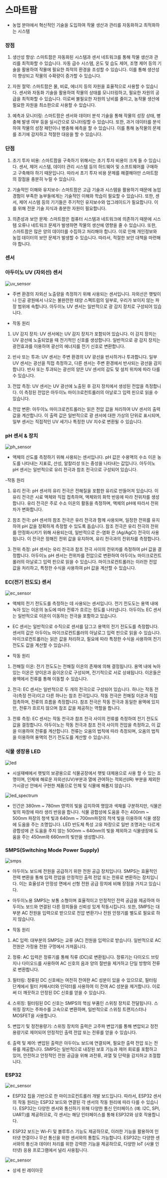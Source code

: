 # 스마트팜
- 농업 분야에서 혁신적인 기술을 도입하여 작물 생산과 관리를 자동화하고 최적화하는 시스템
  
### 장점
1. 생산성 향상: 스마트팜은 자동화된 시스템과 센서 네트워크를 통해 작물 생산과 관리를 최적화할 수 있습니다. 자동 급수 시스템, 온도 및 습도 제어, 조명 제어 등의 기술을 활용하여 작물에 필요한 최적의 환경을 조성할 수 있습니다. 이를 통해 생산성이 향상되고 작물의 수확량이 증가할 수 있습니다.

2. 자원 절약: 스마트팜은 물, 비료, 에너지 등의 자원을 효율적으로 사용할 수 있습니다. 센서와 자동화 기술을 활용하여 작물의 상태를 모니터링하고, 필요한 자원의 공급을 최적화할 수 있습니다. 이로써 불필요한 자원의 낭비를 줄이고, 농작물 생산에 필요한 자원을 최소한으로 사용할 수 있습니다.

3. 예측과 모니터링: 스마트팜은 센서와 데이터 분석 기술을 통해 작물의 성장 상태, 병충해 발생 여부 등을 실시간으로 모니터링할 수 있습니다. 또한, 과거 데이터를 분석하여 작물의 성장 패턴이나 병충해 예측을 할 수 있습니다. 이를 통해 농작물의 문제를 조기에 감지하고 적절한 대응을 할 수 있습니다.

### 단점
1. 초기 투자 비용: 스마트팜을 구축하기 위해서는 초기 투자 비용이 크게 들 수 있습니다. 센서, 제어 시스템, 데이터 관리 시스템 등의 하드웨어 및 소프트웨어를 구매하고 구축해야 하기 때문입니다. 따라서 초기 투자 비용 문제를 해결해야만 스마트팜의 장점을 충분히 누릴 수 있습니다.

2. 기술적인 이해와 유지보수: 스마트팜은 고급 기술과 시스템을 활용하기 때문에 농업 경험이 부족한 농부들에게는 기술적인 이해와 학습이 필요할 수 있습니다. 또한, 센서, 제어 시스템 등의 기기들은 주기적인 유지보수와 업그레이드가 필요합니다. 이를 위해 전문 기술 지식과 충분한 자원이 필요합니다.

3. 의존성과 보안 문제: 스마트팜은 컴퓨터 시스템과 네트워크에 의존하기 때문에 시스템 오류나 네트워크 문제가 발생하면 작물의 생산에 영향을 줄 수 있습니다. 또한, 스마트팜은 많은 양의 데이터를 수집하고 처리해야 합니다. 이로 인해 개인정보와 농업 데이터의 보안 문제가 발생할 수 있습니다. 따라서, 적절한 보안 대책을 마련해야 합니다.

### 센서
<h3>아두이노 UV (자외선) 센서</h3>

![uv_sensor](https://github.com/Seasoning3/SmartFarm/blob/main/img/uv_sensor.jpg)

- 주변 환경의 자외선 노출량을 측정하기 위해 사용되는 센서입니다. 자외선은 햇빛이나 인공 광원에서 나오는 불완전한 태양 스펙트럼의 일부로, 우리가 보이지 않는 파장 범위에 속합니다. 아두이노 UV 센서는 일반적으로 광 감지 장치로 구성되어 있습니다.

- 작동 원리
1. UV 감지 장치: UV 센서에는 UV 감지 장치가 포함되어 있습니다. 이 감지 장치는 UV 광선에 노출되었을 때 전기적인 신호를 생성합니다. 일반적으로 광 감지 장치는 광전효과를 이용하여 광선의 에너지를 전기 신호로 변환합니다.

2. 반사 또는 투과: UV 센서는 주변 환경의 UV 광선을 반사하거나 투과합니다. 일부 UV 센서는 광선을 직접 측정하고, 다른 센서는 주변 환경에서 반사되는 광선을 감지합니다. 반사 또는 투과되는 광선의 양은 UV 센서의 감도 및 설치 위치에 따라 다를 수 있습니다.

3. 전압 측정: UV 센서는 UV 광선에 노출된 후 감지 장치에서 생성된 전압을 측정합니다. 이 측정된 전압은 아두이노 마이크로컨트롤러의 아날로그 입력 핀으로 읽을 수 있습니다.

4. 전압 변환: 아두이노 마이크로컨트롤러는 읽은 전압 값을 처리하여 UV 센서의 출력 값을 계산합니다. 이 출력 값은 일반적으로 광 센서에 대한 가상의 단위로 표시되며, 일부 센서는 직접적인 UV 세기나 특정한 UV 지수로 변환될 수 있습니다.

### pH 센서 & 장치

![ph_sensor](https://github.com/Seasoning3/SmartFarm/blob/main/img/ph_sensor.jpg)

- 액체의 산도를 측정하기 위해 사용되는 센서입니다. pH 값은 수용액의 수소 이온 농도를 나타내는 지표로, 산성, 알칼리성 또는 중성을 나타내는 값입니다. 아두이노 pH 센서는 일반적으로 유리 전극과 참조 전극으로 구성되어 있습니다.

-작동 원리
1. 유리 전극: pH 센서의 유리 전극은 전해질을 포함한 유리로 만들어져 있습니다. 이 유리 전극은 시료 액체와 직접 접촉하며, 액체와의 화학 반응에 따라 전위차를 생성합니다. 유리 전극은 주로 수소 이온의 활동을 측정하며, 액체의 pH에 따라서 전위차가 변화합니다.

2. 참조 전극: pH 센서의 참조 전극은 유리 전극과 함께 사용되며, 일정한 전위를 유지하여 pH 값을 정확하게 측정할 수 있도록 돕습니다. 참조 전극은 유리 전극의 전위를 안정화시키기 위해 사용되는데, 일반적으로 은-염화 은 (Ag/AgCl) 전극이 사용됩니다. 이 전극은 정해진 전위 값을 유지하며, 유리 전극과의 전위차를 측정합니다.

3. 전위 측정: pH 센서는 유리 전극과 참조 전극 사이의 전위차를 측정하여 pH 값을 결정합니다. 아두이노 pH 센서는 전위차를 전압으로 변환하여 아두이노 마이크로컨트롤러의 아날로그 입력 핀으로 읽을 수 있습니다. 마이크로컨트롤러는 이러한 전압 값을 처리하고, 특정한 수식을 사용하여 pH 값을 계산할 수 있습니다.

### EC(전기 전도도) 센서

![ec_sensor](https://github.com/Seasoning3/SmartFarm/blob/main/img/ec_sensor.jpg)

- 액체의 전기 전도도를 측정하는 데 사용되는 센서입니다. 전기 전도도는 용액 내에 녹아 있는 이온의 농도에 따라 전류가 흐르는 정도를 나타냅니다. 아두이노 EC 센서는 일반적으로 이온이 이동하는 전극을 포함하고 있습니다.
- EC 센서는 일반적으로 수직으로 센서를 담그고 용액의 전기 전도도를 측정합니다. 센서의 값은 아두이노 마이크로컨트롤러의 아날로그 입력 핀으로 읽을 수 있습니다. 마이크로컨트롤러는 읽은 값을 처리하고, 필요에 따라 특정한 수식을 사용하여 전기 전도도 값을 계산할 수 있습니다.

- 작동 원리
1. 전해질 이온: 전기 전도도는 전해질 이온의 존재에 의해 결정됩니다. 용액 내에 녹아 있는 이온은 양이온과 음이온으로 구성되며, 전기적으로 서로 상쇄됩니다. 이온들은 용액에서 전류를 통해 이동할 수 있습니다.

2. 전극: EC 센서는 일반적으로 두 개의 전극으로 구성되어 있습니다. 하나는 작동 전극(측정 전극)이고 다른 하나는 참조 전극입니다. 작동 전극은 전해질 이온과 직접 접촉하며, 전류의 흐름을 측정합니다. 참조 전극은 작동 전극과 동일한 용액에 있지만, 전류가 흐르지 않으며 참조 값을 제공하는 역할을 합니다.

3. 전류 측정: EC 센서는 작동 전극과 참조 전극 사이의 전류를 측정하여 전기 전도도 값을 결정합니다. 아두이노는 작동 전극과 참조 전극 사이의 전압을 측정하고, 이 값을 이용하여 전류를 계산합니다. 전류는 오옴의 법칙에 따라 측정되며, 오옴의 법칙을 이용하여 용액의 전기 전도도를 계산할 수 있습니다.

### 식물 생장용 LED

![led](https://github.com/Seasoning3/SmartFarm/blob/main/img/led.png)

- 시설재배에서 햇빛의 보광용으로 식물공장에서 햇빛 대체용으로 사용 할 수 있는 조명이며, 인체에 해로운 자외선(UV)부분과 열에 관여하는 적외선(IR) 부분을 제외한 가시광선 안에서 구현한 제품으로 인체 및 식물에 해롭지 않습니다.

![led_spectrum](https://github.com/Seasoning3/SmartFarm/blob/main/img/led_spectrum.jpg)

- 인간은 380nm ~ 780nm 영역의 빛을 감지하여 명암과 색채를 구분하지만, 식물은 빛의 파장에 따라 생리 반응을 합니다. 식물 광합성에 도움을 주는 400nm ~ 500nm 파장의 청색 빛과 640nm ~ 700nm파장의 적색 빛을 이용하여 식물 생장에 도움을 주는 조명입니다. LED 반도체 특성 고유 파장으로 일반 조명과는 다르게 광합성에 큰 도움을 주지 않는 500nm ~ 640nm의 빛을 제외하고 식물생장에 도움을 주는 450nm와 660nm의 빛만을 생성합니다.

### SMPS(Switching Mode Power Supply)

![smps](https://github.com/Seasoning3/SmartFarm/blob/main/img/smps.jpg)

- 아두이노 보드에 전원을 공급하기 위한 전원 공급 장치입니다. SMPS는 효율적인 전력 변환을 통해 입력 전압을 안정적인 출력 전압 또는 전류로 변환하는 장치입니다. 이는 효율성과 안정성 면에서 선형 전원 공급 장치에 비해 장점을 가지고 있습니다.
- 아두이노용 SMPS는 보통 소형이며 효율적이고 안정적인 전력 공급을 제공하여 아두이노 보드와 연결된 다른 장치들을 신뢰성 있게 작동시킵니다. 또한, SMPS는 대부분 AC 전원을 입력으로 받으므로 전압 변환기나 전원 안정기를 별도로 필요로 하지 않습니다.

- 작동 원리
1. AC 입력: 대부분의 SMPS는 교류 (AC) 전원을 입력으로 받습니다. 일반적으로 AC 전원은 가정용 전원 구멍에서 가져옵니다.

2. 정류: AC 입력은 정류기를 통해 직류 (DC)로 변환됩니다. 정류기는 다이오드 브릿지나 다이오드를 사용하여 AC 신호의 음과 양의 절반을 제거하고 단일 방향의 전류로 변환합니다.

3. 필터링: 정류된 DC 신호에는 여전히 잔여한 AC 성분이 있을 수 있으므로, 필터링 단계에서 필터 커패시터와 인덕터를 사용하여 이 잔여 AC 성분을 제거합니다. 이로써 더 깨끗하고 안정된 DC 신호를 얻을 수 있습니다.

4. 스위칭: 필터링된 DC 신호는 SMPS의 핵심 부품인 스위칭 장치로 전달됩니다. 스위칭 장치는 주파수를 고속으로 변환하며, 일반적으로 스위칭 트랜지스터나 MOSFET을 사용합니다.

5. 변압기 및 정전용량기: 스위칭 장치의 출력은 고주파 변압기를 통해 변압되고 정전용량기로 제어되어 안정적인 출력 전압 또는 전류를 얻을 수 있습니다.

6. 출력 및 제어: 변압된 출력은 아두이노 보드에 연결되며, 필요한 출력 전압 또는 전류를 제공합니다. SMPS는 일반적으로 내장된 보호 기능과 제어 회로를 포함하고 있어, 안전하고 안정적인 전원 공급을 위해 과전류, 과열 및 단락을 감지하고 조절합니다.

### ESP32

![ec_sensor](https://github.com/Seasoning3/SmartFarm/blob/main/img/esp32.png)

- ESP32 칩을 기반으로 한 마이크로컨트롤러 개발 보드입니다. 따라서, ESP32 센서의 작동 원리는 ESP32 보드와 연결된 각 센서의 작동 원리에 따라 다를 수 있습니다. ESP32는 다양한 센서와 통신하기 위해 다양한 통신 인터페이스 (예: I2C, SPI, UART)를 제공하므로, 각 센서는 해당 인터페이스를 통해 ESP32와 상호 작용합니다.

- ESP32 보드는 Wi-Fi 및 블루투스 기능도 제공하므로, 이러한 기능을 활용하여 인터넷 연결이나 무선 통신을 위한 센서와의 통합도 가능합니다. ESP32는 다양한 센서와의 통신과 데이터 처리를 위한 강력한 기능을 제공하므로, 다양한 IoT (사물 인터넷) 응용 프로그램에서 널리 사용됩니다.

![ec_sensor](https://github.com/Seasoning3/SmartFarm/blob/main/img/esp32_pinout.jpg)

- 상세 핀 레이아웃
